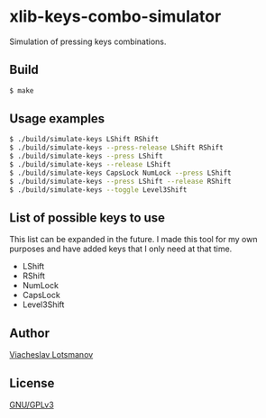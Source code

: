 xlib-keys-combo-simulator
=========================

Simulation of pressing keys combinations.

Build
-----

```bash
$ make
```

Usage examples
--------------

```bash
$ ./build/simulate-keys LShift RShift
$ ./build/simulate-keys --press-release LShift RShift
$ ./build/simulate-keys --press LShift
$ ./build/simulate-keys --release LShift
$ ./build/simulate-keys CapsLock NumLock --press LShift
$ ./build/simulate-keys --press LShift --release RShift
$ ./build/simulate-keys --toggle Level3Shift
```

List of possible keys to use
----------------------------

This list can be expanded in the future.
I made this tool for my own purposes and have added keys that I only need
at that time.

* LShift
* RShift
* NumLock
* CapsLock
* Level3Shift

Author
------

[Viacheslav Lotsmanov](https://github.com/unclechu)

License
-------

[GNU/GPLv3](./LICENSE)
